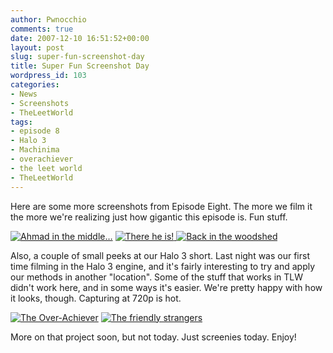 ```yaml
---
author: Pwnocchio
comments: true
date: 2007-12-10 16:51:52+00:00
layout: post
slug: super-fun-screenshot-day
title: Super Fun Screenshot Day
wordpress_id: 103
categories:
- News
- Screenshots
- TheLeetWorld
tags:
- episode 8
- Halo 3
- Machinima
- overachiever
- the leet world
- TheLeetWorld
---
```


Here are some more screenshots from Episode Eight.  The more we film it the more we're realizing just how gigantic this episode is.  Fun stuff.

[![Ahmad in the middle…](http://www.smoothfewfilms.com/wp-content/uploads/2007/12/tlw108_screen4.thumbnail.jpg)](http://www.smoothfewfilms.com/wp-content/uploads/2007/12/tlw108_screen4.jpg) [![There he is!](http://www.smoothfewfilms.com/wp-content/uploads/2007/12/tlw108_screen5.thumbnail.jpg) ](http://www.smoothfewfilms.com/wp-content/uploads/2007/12/tlw108_screen5.jpg)[![Back in the woodshed](http://www.smoothfewfilms.com/wp-content/uploads/2007/12/tlw108_screen6.thumbnail.jpg)](http://www.smoothfewfilms.com/wp-content/uploads/2007/12/tlw108_screen6.jpg)

Also, a couple of small peeks at our Halo 3 short.  Last night was our first time filming in the Halo 3 engine, and it's fairly interesting to try and apply our methods in another "location".  Some of the stuff that works in TLW didn't work here, and in some ways it's easier.  We're pretty happy with how it looks, though.  Capturing at 720p is hot.

[![The Over-Achiever](http://www.smoothfewfilms.com/wp-content/uploads/2007/12/oa_01.thumbnail.jpg)](http://www.smoothfewfilms.com/wp-content/uploads/2007/12/oa_01.jpg) [![The friendly strangers](http://www.smoothfewfilms.com/wp-content/uploads/2007/12/oa_02.thumbnail.jpg)](http://www.smoothfewfilms.com/wp-content/uploads/2007/12/oa_02.jpg)

More on that project soon, but not today.  Just screenies today.  Enjoy!
